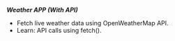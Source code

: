 ***Weather APP (With API)***
- Fetch live weather data using OpenWeatherMap API.
- Learn: API calls using fetch().
